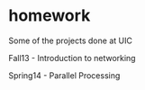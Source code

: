 homework
========

Some of the projects done at UIC

Fall13 - Introduction to networking

Spring14 - Parallel Processing
